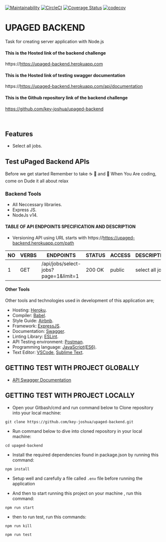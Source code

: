 [![Maintainability](https://api.codeclimate.com/v1/badges/feda80196af0676510c6/maintainability)](https://codeclimate.com/github/key-joshua/upaged-backend/maintainability)
[![CircleCI](https://circleci.com/gh/key-joshua/upaged-backend/tree/main.svg?style=svg)](https://circleci.com/gh/key-joshua/upaged-backend/tree/main)
[![Coverage Status](https://coveralls.io/repos/github/key-joshua/upaged-backend/badge.svg)](https://coveralls.io/github/key-joshua/upaged-backend)
[![codecov](https://codecov.io/gh/key-joshua/upaged-backend/branch/main/graph/badge.svg?token=TdiYhXgS2b)](https://codecov.io/gh/key-joshua/upaged-backend)

# UPAGED BACKEND

Task for creating server application with Node.js

#### This is the Hosted link of the backend challenge
https://https://upaged-backend.herokuapp.com

#### This is the Hosted link of testing swagger documentation
https://https://upaged-backend.herokuapp.com/api/documentation

#### This is the Github repository link of the backend challenge 
https://github.com/key-joshua/upaged-backend


<br>

## Features

- Select all jobs.

## Test uPaged Backend APIs

Before we get started Remember to take  :coffee:   :pizza:  and :dancer:  When You Are coding, come on Dude it all about relax

### Backend Tools

 - All Neccessary libraries.
 - Express JS.
 - NodeJs v14.

#### TABLE OF API ENDPOINTS SPECIFICATION AND DESCRIPTION

- Versioning API using URL starts with https://https://upaged-backend.herokuapp.com/path  


|NO  | VERBS  | ENDPOINTS                            | STATUS  | ACCESS  | DESCRIPTION          |
|----|--------|--------------------------------------|---------|---------|----------------------|
| 1  | GET    | /api/jobs/select-jobs?page=1&limit=1 | 200 OK  | public  | select all jobs      |

#### Other Tools

Other tools and technologies used in development of this application are;
- Hosting: [Heroku](https://heroku.com/).
- Compiler: [Babel](https://babeljs.io/).
- Style Guide: [Airbnb](https://airbnb.io/projects/javascript/).
- Framework: [ExpressJS](http://expressjs.com/).
- Documentation: [Swagger](https://swagger.io/).
- Linting Library: [ESLint](https://eslint.org/).
- API Testing environment: [Postman](https://www.getpostman.com).
- Programming language: [JavaScript(ES6)](https://developer.mozilla.org/en-US/docs/Web/JavaScript/).
- Text Editor: [VSCode](https://code.visualstudio.com), [Sublime Text](https://www.sublimetext.com/).

## GETTING TEST WITH PROJECT GLOBALLY

- [API Swagger Documentation](https://https://upaged-backend.herokuapp.com/api/documentation)

## GETTING TEST WITH PROJECT LOCALLY

- Open your Gitbash/cmd and run command below to Clone repository into your local machine:
```
git clone https://github.com/key-joshua/upaged-backend.git
```

- Run command below to dive into cloned repository in your local machine:
```
cd upaged-backend
```

- Install the required dependencies found in package.json by running this command:
```
npm install
```
- Setup well and carefully a file called  ```.env``` file before running the application

- And then to start running  this project on your machine , run this command:
```
npm run start
 ```

- then to run test, run this commands:
```
npm run kill
```
```
npm run test
```